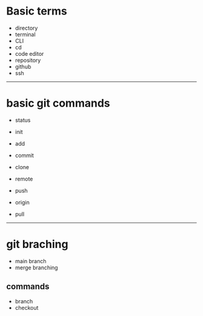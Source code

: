 # Basic terms
- directory
- terminal
- CLI
- cd
- code editor
- repository
- github
- ssh

_________________________

# basic git commands
- status
- init
- add
- commit

- clone
- remote
- push
- origin
- pull
_________________________

# git braching
- main branch
- merge branching

## commands
- branch
- checkout
